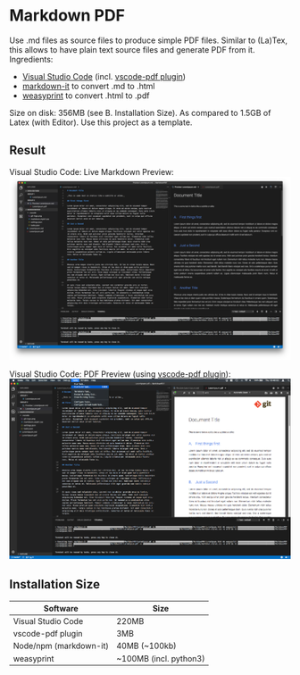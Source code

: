 # Markdown PDF

Use .md files as source files to produce simple PDF files. Similar to (La)Tex, this allows to have plain text source files and generate PDF from it. Ingredients:

* [Visual Studio Code](https://code.visualstudio.com) (incl. [vscode-pdf plugin](https://marketplace.visualstudio.com/items?itemName=tomoki1207.pdf))
* [markdown-it](https://github.com/markdown-it/markdown-it) to convert .md to .html
* [weasyprint](https://weasyprint.org) to convert .html to .pdf

Size on disk: 356MB (see B. Installation Size). As compared to 1.5GB of Latex (with Editor). Use this project as a template.

## Result

Visual Studio Code: Live Markdown Preview:  
![md-preview](MD2PDF_1.png)

Visual Studio Code: PDF Preview (using [vscode-pdf plugin](https://marketplace.visualstudio.com/items?itemName=tomoki1207.pdf)):  
![pdf-preview](MD2PDF_2.png)

## Installation Size

| Software | Size |
|-|-|
| Visual Studio Code | 220MB |
| vscode-pdf plugin | 3MB |
| Node/npm (markdown-it) | 40MB (~100kb) |
| weasyprint | ~100MB (incl. python3) |